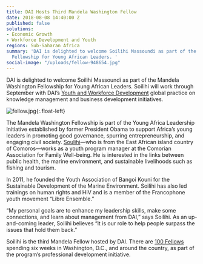 ```yaml
---
title: DAI Hosts Third Mandela Washington Fellow
date: 2018-08-08 14:40:00 Z
published: false
solutions:
- Economic Growth
- Workforce Development and Youth
regions: Sub-Saharan Africa
summary: 'DAI is delighted to welcome Soilihi Massoundi as part of the Mandela Washington
  Fellowship for Young African Leaders. '
social-image: "/uploads/fellow-948654.jpg"
---
```


DAI is delighted to welcome Soilihi Massoundi as part of the Mandela Washington Fellowship for Young African Leaders. Soilihi will work through September with DAI’s [Youth and Workforce Development](https://www.dai.com/our-work/solutions/economic-growth-solutions/workforce-development-and-youth) global practice on knowledge management and business development initiatives.

![fellow.jpg](/uploads/fellow.jpg){:.float-left}
 
The Mandela Washington Fellowship is part of the Young Africa Leadership Initiative established by former President Obama to support Africa’s young leaders in promoting good governance, spurring entrepreneurship, and engaging civil society. [Soulihi](https://www.youtube.com/watch?v=4QJdpS8S6Rc&feature=youtu.be)—who is from the East African island country of Comoros—works as a youth program manager at the Comorian Association for Family Well-being. He is interested in the links between public health, the marine environment, and sustainable livelihoods such as fishing and tourism.
 
In 2011, he founded the Youth Association of Bangoi Kouni for the Sustainable Development of the Marine Environment. Soilihi has also led trainings on human rights and HIV and is a member of the Francophone youth movement “Libre Ensemble.”
 
“My personal goals are to enhance my leadership skills, make some connections, and learn about management from DAI,” says Soilihi. As an up-and-coming leader, Soilihi believes “it is our role to help people surpass the issues that hold them back.”
 
Soilihi is the third Mandela Fellow hosted by DAI. There are [100 Fellows](https://www.facebook.com/MandelaWashingtonFellowship/posts/852794611585785) spending six weeks in Washington, D.C., and around the country, as part of the program’s professional development initiative.